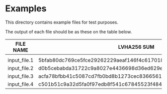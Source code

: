 # Examples

This directory contains example files for test purposes.

The output of each file should be as these on the table below.
 
|  FILE NAME   |                      LVHA256 SUM                                 |
|--------------|------------------------------------------------------------------|
|              |                                                                  |
| input_file.1 | 5bfab80dc769ce5fce29262229aeaf146f4c617018d6b828928563b5b293c1df |
| input_file.2 | d0b5cebabda31722c9a8027e4436698d36ed629ed0a98fcfc7ee34a009a57026 |
| input_file.3 | acfa78bfbb41c5087cd7fb0bd8b1273cec8366561ad020110fad8088e4c97c9f |
| input_file.4 | c501b51c9a32d5fa0f97edb8f541c67845523f48438bf532b1eedfc7b660b9b6 |
